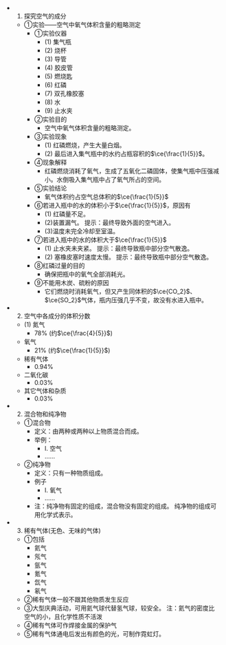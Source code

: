 -
  1. 探究空气的成分
	- ①实验——空气中氧气体积含量的粗略测定
		- ①实验仪器
			- (1) 集气瓶
			- (2) 烧杯
			- (3) 导管
			- (4) 胶皮管
			- (5) 燃烧匙
			- (6) 红磷
			- (7) 双孔橡胶塞
			- (8) 水
			- (9) 止水夹
		- ②实验目的
			- 空气中氧气体积含量的粗略测定。
		- ③实验现象
			- (1) 红磷燃烧，产生大量白烟。
			- (2) 最后进入集气瓶中的水约占瓶容积的$\ce{\frac{1}{5}}$。
		- ④现象解释
			- 红磷燃烧消耗了氧气，生成了五氧化二磷固体，使集气瓶中压强减小。水倒吸入集气瓶中占了氧气所占的空间。
		- ⑤实验结论
			- 氧气体积约占空气总体积的$\ce{\frac{1}{5}}$
		- ⑥若进入瓶中的水的体积小于$\ce{\frac{1}{5}}$，原因有
			- (1) 红磷量不足。
			- (2)装置漏气。
			  提示：最终导致外面的空气进入。
			- (3)温度未完全冷却至室温。
		- ⑦若进入瓶中的水的体积大于$\ce{\frac{1}{5}}$
			- (1) 止水夹未夹紧。
			  提示：最终导致瓶中部分空气散逸。
			- (2) 塞橡皮塞时速度太慢。
			  提示：最终导致瓶中部分空气散逸。
		- ⑧红磷过量的目的
			- 确保把瓶中的氧气全部消耗光。
		- ⑨不能用木炭、硫粉的原因
			- 它们燃烧时消耗氧气，但又产生同体积的$\ce{CO_2}$、$\ce{SO_2}$气体，瓶内压强几乎不变，故没有水进入瓶中。
-
  2. 空气中各成分的体积分数
	- (1) 氮气
		- 78% (约$\ce{\frac{4}{5}}$)
	- 氧气
		- 21% (约$\ce{\frac{1}{5}}$)
	- 稀有气体
		- 0.94%
	- 二氧化碳
		- 0.03%
	- 其它气体和杂质
		- 0.03%
-
  2. 混合物和纯净物
	- ①混合物
		- 定义：由两种或两种以上物质混合而成。
		- 举例：
			- I. 空气
			- ......
	- ②纯净物
		- 定义：只有一种物质组成。
		- 例子
			- I. 氧气
			- ......
		- 注：纯净物有固定的组成，混合物没有固定的组成。
		  纯净物的组成可用化学式表示。
-
  3. 稀有气体(无色、无味的气体)
	- ①包括
		- 氦气
		- 氖气
		- 氩气
		- 氪气
		- 氙气
		- 氡气
	- ②稀有气体一般不跟其他物质发生反应
	- ③大型庆典活动，可用氦气球代替氢气球，较安全。
	  注：氦气的密度比空气的小，且化学性质不活泼
	- ④稀有气体可作焊接金属的保护气
	- ⑤稀有气体通电后发出有颜色的光，可制作霓虹灯。